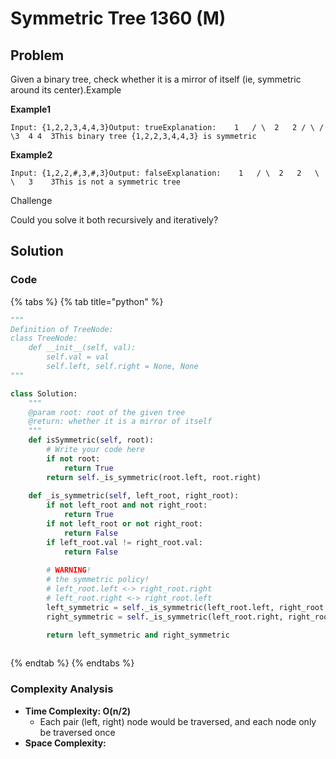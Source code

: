 # Symmetric Tree 1360 \(M\)

## Problem

Given a binary tree, check whether it is a mirror of itself \(ie, symmetric around its center\).Example

**Example1**

```text
Input: {1,2,2,3,4,4,3}Output: trueExplanation:    1   / \  2   2 / \ / \3  4 4  3This binary tree {1,2,2,3,4,4,3} is symmetric
```

**Example2**

```text
Input: {1,2,2,#,3,#,3}Output: falseExplanation:    1   / \  2   2   \   \   3    3This is not a symmetric tree
```

Challenge

Could you solve it both recursively and iteratively?

## Solution 

### Code

{% tabs %}
{% tab title="python" %}
```python
"""
Definition of TreeNode:
class TreeNode:
    def __init__(self, val):
        self.val = val
        self.left, self.right = None, None
"""

class Solution:
    """
    @param root: root of the given tree
    @return: whether it is a mirror of itself 
    """
    def isSymmetric(self, root):
        # Write your code here
        if not root:
            return True
        return self._is_symmetric(root.left, root.right)
    
    def _is_symmetric(self, left_root, right_root):
        if not left_root and not right_root:
            return True
        if not left_root or not right_root:
            return False
        if left_root.val != right_root.val:
            return False
        
        # WARNING!
        # the symmetric policy!
        # left_root.left <-> right_root.right
        # left_root.right <-> right_root.left
        left_symmetric = self._is_symmetric(left_root.left, right_root.right)
        right_symmetric = self._is_symmetric(left_root.right, right_root.left)

        return left_symmetric and right_symmetric
        


```
{% endtab %}
{% endtabs %}

### Complexity Analysis

* **Time Complexity: O\(n/2\)**
  * Each pair \(left, right\) node would be traversed, and each node only be traversed once
* **Space Complexity:**

